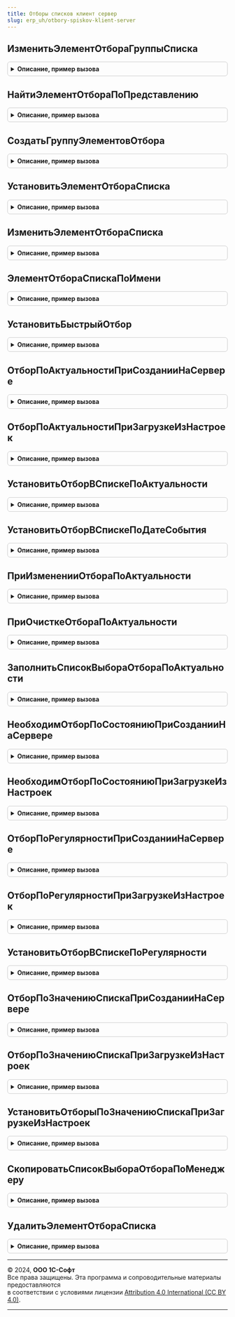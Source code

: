 ```yaml
---
title: Отборы списков клиент сервер
slug: erp_uh/otbory-spiskov-klient-server
---
```



## ИзменитьЭлементОтбораГруппыСписка
<details style="margin: 1em 0; padding: 0.5em; border: 1px solid #ccc; border-radius: 6px;">

<summary style="font-weight: bold; cursor: pointer;">Описание, пример вызова</summary>

```bsl

// Изменяет элемент отбора группы списка.
//
// Параметры:
//   Группа         - ГруппаЭлементовОтбораКомпоновкиДанных - Группа, для которой меняется элемент отбора.
//   ИмяПоля        - Строка - Имя поля.
//   ПравоеЗначение - Произвольный - значение отбора, по умолчанию Неопределено.
//   Установить     - Булево - Признак установки отбора, по умолчанию Ложь.
//   ВидСравнения   - ВидСравненияКомпоновкиДанных - по умолчанию Неопределено.
//
Процедура ИзменитьЭлементОтбораГруппыСписка(Группа, ИмяПоля, ПравоеЗначение = Неопределено, Установить = Ложь, ВидСравнения = Неопределено) Экспорт
```

Пример вызова
```bsl
ОтборыСписковКлиентСервер.ИзменитьЭлементОтбораГруппыСписка(Группа, ИмяПоля, ПравоеЗначение, Установить, ВидСравнения);
```
</details>

## НайтиЭлементОтбораПоПредставлению
<details style="margin: 1em 0; padding: 0.5em; border: 1px solid #ccc; border-radius: 6px;">

<summary style="font-weight: bold; cursor: pointer;">Описание, пример вызова</summary>

```bsl

// Поиск элемента отбора по представлению.
//
// Параметры:
//   КоллекцияЭлементов - КоллекцияЭлементовОтбораКомпоновкиДанных - Коллекция, в которой производится поиск.
//   Представление      - Строка - Значение поиска.
//   ВидПоиска          - Число - 0 точное совпадение,
//                                1 начинается с переданного значения,
//                                2 вхождение переданного значения в представление.
//
// Возвращаемое значение:
//   - ЭлементОтбораКомпоновкиДанных - найденный элемент отбора.
//   - Неопределено - если элемент не найден.
//
Функция НайтиЭлементОтбораПоПредставлению(КоллекцияЭлементов, Представление, ВидПоиска = 0) Экспорт
```

Пример вызова
```bsl
Результат = ОтборыСписковКлиентСервер.НайтиЭлементОтбораПоПредставлению(КоллекцияЭлементов, Представление, ВидПоиска);
```
</details>

## СоздатьГруппуЭлементовОтбора
<details style="margin: 1em 0; padding: 0.5em; border: 1px solid #ccc; border-radius: 6px;">

<summary style="font-weight: bold; cursor: pointer;">Описание, пример вызова</summary>

```bsl

// Создает группу элементов отбора.
//
// Параметры:
//   КоллекцияЭлементов - КоллекцияЭлементовОтбораКомпоновкиДанных - Коллекция, в которой будет создана группа.
//   Представление - Строка - Представление группы.
//   ТипГруппы - ТипГруппыЭлементовОтбораКомпоновкиДанных - Тип группы.
//
// Возвращаемое значение:
//   - ГруппаЭлементовОтбораКомпоновкиДанных
//
Функция СоздатьГруппуЭлементовОтбора(КоллекцияЭлементов, Представление, ТипГруппы) Экспорт
```

Пример вызова
```bsl
Результат = ОтборыСписковКлиентСервер.СоздатьГруппуЭлементовОтбора(КоллекцияЭлементов, Представление, ТипГруппы) 
```
</details>

## УстановитьЭлементОтбораСписка
<details style="margin: 1em 0; padding: 0.5em; border: 1px solid #ccc; border-radius: 6px;">

<summary style="font-weight: bold; cursor: pointer;">Описание, пример вызова</summary>

```bsl

// Устанавливает элемент отбор динамического списка
//
// Параметры:
//   Список         - ДинамическийСписок - обрабатываемый динамический список.
//   ИмяПоля        - Строка - имя поля компоновки, отбор по которому нужно установить.
//   ПравоеЗначение - Произвольный - значение отбора.
//   ВидСравнения   - ВидСравненияКомпоновкиДанных - вид сравнения отбора, по умолчанию - Равно.
//   Представление  - Строка - представление поля компоновки, отбор по которому нужно установить.
//
Процедура УстановитьЭлементОтбораСписка(Список, ИмяПоля, ПравоеЗначение, ВидСравнения = Неопределено, Представление = "") Экспорт
```

Пример вызова
```bsl
ОтборыСписковКлиентСервер.УстановитьЭлементОтбораСписка(Список, ИмяПоля, ПравоеЗначение, ВидСравнения, Представление);
```
</details>

## ИзменитьЭлементОтбораСписка
<details style="margin: 1em 0; padding: 0.5em; border: 1px solid #ccc; border-radius: 6px;">

<summary style="font-weight: bold; cursor: pointer;">Описание, пример вызова</summary>

```bsl

// Изменяет элемент отбора динамического списка
//
// Параметры:
// Список         - ДинамическийСписок - обрабатываемый динамический список.
// ИмяПоля        - Строка - имя поля компоновки, отбор по которому нужно установить.
// ПравоеЗначение - Произвольный - значение отбора, по умолчанию - Неопределено.
// Использование  - Булево - признак использования отбора, по умолчанию - Ложь.
// ВидСравнения   - ВидСравненияКомпоновкиДанных - вид сравнения отбора, по умолчанию - Равно.
//
Процедура ИзменитьЭлементОтбораСписка(Список, ИмяПоля, ПравоеЗначение = Неопределено, Использование = Ложь, ВидСравнения = Неопределено) Экспорт
```

Пример вызова
```bsl
ОтборыСписковКлиентСервер.ИзменитьЭлементОтбораСписка(Список, ИмяПоля, ПравоеЗначение, Использование, ВидСравнения);
```
</details>

## ЭлементОтбораСпискаПоИмени
<details style="margin: 1em 0; padding: 0.5em; border: 1px solid #ccc; border-radius: 6px;">

<summary style="font-weight: bold; cursor: pointer;">Описание, пример вызова</summary>

```bsl

// Возвращает элемент пользовательского отбора динамического списка,
// соответствующий отбору, заданному в конфигураторе с указанным именем.
// Соответствие определяется по совпадению идентификаторов настройки.
//
// Параметры:
//  Список - ДинамическийСписок - динамический список, для которого ищется элемент отбора.
//  ИмяОтбора - Строка - имя отбора, заданное в конфигураторе для элемента настроек динамического списка.
//
// Возвращаемое значение:
//  - ЭлементОтбораКомпоновкиДанных - найденный элемент пользовательского отбора.
//  - Неопределено - если элемент пользовательского отбора не найден.
//
Функция ЭлементОтбораСпискаПоИмени(Список, ИмяОтбора) Экспорт
```

Пример вызова
```bsl
Результат = ОтборыСписковКлиентСервер.ЭлементОтбораСпискаПоИмени(Список, ИмяОтбора) 
```
</details>

## УстановитьБыстрыйОтбор
<details style="margin: 1em 0; padding: 0.5em; border: 1px solid #ccc; border-radius: 6px;">

<summary style="font-weight: bold; cursor: pointer;">Описание, пример вызова</summary>

```bsl

// Устанавливает или изменяет "быстрый" отбор динамического списка (по значениям отбора, указанным в реквизитах формы).
//
// Параметры:
// Форма - ФормаКлиентскогоПриложения - форма, у которой есть реквизит динамический список с именем Список.
// ИмяПоля - Строка - имя отбора, у формы должны быть реквизиты с именами Отбор<ИмяПоля> и Отбор<ИмяПоля>Использование.
// ВидСравнения - ВидСравненияКомпоновкиДанных - вид сравнения отбора.
//
Процедура УстановитьБыстрыйОтбор(Форма, ИмяПоля, ВидСравнения = Неопределено) Экспорт
```

Пример вызова
```bsl
ОтборыСписковКлиентСервер.УстановитьБыстрыйОтбор(Форма, ИмяПоля, ВидСравнения);
```
</details>

## ОтборПоАктуальностиПриСозданииНаСервере
<details style="margin: 1em 0; padding: 0.5em; border: 1px solid #ccc; border-radius: 6px;">

<summary style="font-weight: bold; cursor: pointer;">Описание, пример вызова</summary>

```bsl

// Устанавливает переданный в форму списка документов отбор по актуальности
//
// Параметры:
// Список - ДинамическийСписок - список, в котором необходимо установить отбор
// Актуальность - Строка - строка отбора по актуальности
// СписокВыбора - СписокЗначений - Список значений выбора элемента формы отбора по актуальности
// ДатаСобытия - Дата - дата, на которую необходимо считать документы неактуальными
// СтруктураБыстрогоОтбора - Структура - переданный в форму списка документов отбор.
//
Процедура ОтборПоАктуальностиПриСозданииНаСервере(Список, Актуальность, СписокВыбора, ДатаСобытия, Знач СтруктураБыстрогоОтбора) Экспорт
```

Пример вызова
```bsl
ОтборыСписковКлиентСервер.ОтборПоАктуальностиПриСозданииНаСервере(Список, Актуальность, СписокВыбора, ДатаСобытия, СтруктураБыстрогоОтбора) 
```
</details>

## ОтборПоАктуальностиПриЗагрузкеИзНастроек
<details style="margin: 1em 0; padding: 0.5em; border: 1px solid #ccc; border-radius: 6px;">

<summary style="font-weight: bold; cursor: pointer;">Описание, пример вызова</summary>

```bsl

// Устанавливает в форме списка документов отбор по актуальности, сохраненный в настройках
// Отбор из настроек устанавливается только если отбор не передан в форму извне.
//
// Параметры:
// Список - ДинамическийСписок - список, в котором необходимо установить отбор
// Актуальность - Строка - строка отбора по актуальности
// ДатаСобытия - Дата - дата, на которую необходимо считать документы неактуальными
// СписокВыбора - СписокЗначений - Список значений выбора элемента формы отбора по актуальности
// СтруктураБыстрогоОтбора - Структура - переданный в форму списка документов отбор
// Настройки - Соответствие - настройки формы.
//
Процедура ОтборПоАктуальностиПриЗагрузкеИзНастроек(Список, Актуальность, СписокВыбора, ДатаСобытия, Знач СтруктураБыстрогоОтбора, Настройки) Экспорт
```

Пример вызова
```bsl
ОтборыСписковКлиентСервер.ОтборПоАктуальностиПриЗагрузкеИзНастроек(Список, Актуальность, СписокВыбора, ДатаСобытия, СтруктураБыстрогоОтбора, Настройки) 
```
</details>

## УстановитьОтборВСпискеПоАктуальности
<details style="margin: 1em 0; padding: 0.5em; border: 1px solid #ccc; border-radius: 6px;">

<summary style="font-weight: bold; cursor: pointer;">Описание, пример вызова</summary>

```bsl

// Устанавливает в форме списка документов отбор по актуальности
//
// Параметры:
// Список - ДинамическийСписок - список, в котором необходимо установить отбор
// Актуальность - Строка - строка отбора по актуальности.
//
Процедура УстановитьОтборВСпискеПоАктуальности(Список, Актуальность) Экспорт
```

Пример вызова
```bsl
ОтборыСписковКлиентСервер.УстановитьОтборВСпискеПоАктуальности(Список, Актуальность) 
```
</details>

## УстановитьОтборВСпискеПоДатеСобытия
<details style="margin: 1em 0; padding: 0.5em; border: 1px solid #ccc; border-radius: 6px;">

<summary style="font-weight: bold; cursor: pointer;">Описание, пример вызова</summary>

```bsl

// Устанавливает в форме списка документов отбор по дате события
//
// Параметры:
// Список - ДинамическийСписок - список, в котором необходимо установить отбор
// ДатаСобытия - Дата - дата, на которую документ будет просрочен.
//
Процедура УстановитьОтборВСпискеПоДатеСобытия(Список, ДатаСобытия) Экспорт
```

Пример вызова
```bsl
ОтборыСписковКлиентСервер.УстановитьОтборВСпискеПоДатеСобытия(Список, ДатаСобытия) 
```
</details>

## ПриИзмененииОтбораПоАктуальности
<details style="margin: 1em 0; padding: 0.5em; border: 1px solid #ccc; border-radius: 6px;">

<summary style="font-weight: bold; cursor: pointer;">Описание, пример вызова</summary>

```bsl

// Устанавливает в форме списка документов отбор по актуальности и дате актуальности
// Изменяет значение даты актуальности в зависимости от строки актуальности.
//
// Параметры:
// Список - ДинамическийСписок - список, в котором необходимо установить отбор
// Актуальность - Строка - строка отбора по актуальности
// ДатаСобытия - Дата - дата, на которую документы считаются неактуальными.
// СписокВыбора - СписокЗначений - Список значений выбора элемента формы отбора по актуальности
//
Процедура ПриИзмененииОтбораПоАктуальности(Список, Актуальность, ДатаСобытия, СписокВыбора=Неопределено) Экспорт
```

Пример вызова
```bsl
ОтборыСписковКлиентСервер.ПриИзмененииОтбораПоАктуальности(Список, Актуальность, ДатаСобытия, СписокВыбора);
```
</details>

## ПриОчисткеОтбораПоАктуальности
<details style="margin: 1em 0; padding: 0.5em; border: 1px solid #ccc; border-radius: 6px;">

<summary style="font-weight: bold; cursor: pointer;">Описание, пример вызова</summary>

```bsl

// Устанавливает в форме списка документов отбор по актуальности и дате актуальности
// Изменяет значение даты актуальности в зависимости от строки актуальности.
//
// Параметры:
// 	Список - ДинамическийСписок - список, в котором необходимо установить отбор
// 	Актуальность - Строка - строка отбора по актуальности
// 	ДатаСобытия - Дата - дата, на которую документ будет просрочен
// 	СтандартнаяОбработка - Булево - флаг выполнения стандартной обработки при очистке значения поля.
//
Процедура ПриОчисткеОтбораПоАктуальности(Список, Актуальность, ДатаСобытия, СтандартнаяОбработка) Экспорт
```

Пример вызова
```bsl
ОтборыСписковКлиентСервер.ПриОчисткеОтбораПоАктуальности(Список, Актуальность, ДатаСобытия, СтандартнаяОбработка) 
```
</details>

## ЗаполнитьСписокВыбораОтбораПоАктуальности
<details style="margin: 1em 0; padding: 0.5em; border: 1px solid #ccc; border-radius: 6px;">

<summary style="font-weight: bold; cursor: pointer;">Описание, пример вызова</summary>

```bsl

// Заполняет список выбора для отбора по актуальности
//
// Параметры:
// 	СписокВыбораАктуальности - СписокЗначений - список выбора, который необходимо заполнить.
//
Процедура ЗаполнитьСписокВыбораОтбораПоАктуальности(СписокВыбораАктуальности) Экспорт
```

Пример вызова
```bsl
ОтборыСписковКлиентСервер.ЗаполнитьСписокВыбораОтбораПоАктуальности(СписокВыбораАктуальности) 
```
</details>

## НеобходимОтборПоСостояниюПриСозданииНаСервере
<details style="margin: 1em 0; padding: 0.5em; border: 1px solid #ccc; border-radius: 6px;">

<summary style="font-weight: bold; cursor: pointer;">Описание, пример вызова</summary>

```bsl

// ФУНКЦИИ ОТБОРА ПО СОСТОЯНИЮ

// Проверяет передан ли в форму списка документов отбор по состоянию
//
// Параметры:
// Состояние - Строка - строка отбора по состоянию
// СтруктураБыстрогоОтбора - Структура - переданный в форму списка документов отбор.
//
// Возвращаемое значение:
// Булево
// Истина, если необходимо установить отбор по состоянию, иначе Ложь.
//
Функция НеобходимОтборПоСостояниюПриСозданииНаСервере(Состояние, Знач СтруктураБыстрогоОтбора) Экспорт
```

Пример вызова
```bsl
Результат = ОтборыСписковКлиентСервер.НеобходимОтборПоСостояниюПриСозданииНаСервере(Состояние, СтруктураБыстрогоОтбора) 
```
</details>

## НеобходимОтборПоСостояниюПриЗагрузкеИзНастроек
<details style="margin: 1em 0; padding: 0.5em; border: 1px solid #ccc; border-radius: 6px;">

<summary style="font-weight: bold; cursor: pointer;">Описание, пример вызова</summary>

```bsl

// Проверяет, нужно ли устанавливать отбор по состоянию, загруженный из настроек или переданный в форму извне.
// Отбор из настроек устанавливается, только если отбор не передан в форму извне.
//
// Параметры:
// 	Состояние - ПеречислениеСсылка - Отбор состояние
// 	СтруктураБыстрогоОтбора - Структура - Структура быстрого отбора
// 	Настройки - Соответствие - Настройки формы.
//
// Возвращаемое значение:
// 	Булево -
Функция НеобходимОтборПоСостояниюПриЗагрузкеИзНастроек(Состояние, Знач СтруктураБыстрогоОтбора, Настройки) Экспорт
```

Пример вызова
```bsl
Результат = ОтборыСписковКлиентСервер.НеобходимОтборПоСостояниюПриЗагрузкеИзНастроек(Состояние, СтруктураБыстрогоОтбора, Настройки) 
```
</details>

## ОтборПоРегулярностиПриСозданииНаСервере
<details style="margin: 1em 0; padding: 0.5em; border: 1px solid #ccc; border-radius: 6px;">

<summary style="font-weight: bold; cursor: pointer;">Описание, пример вызова</summary>

```bsl

// ПРОЦЕДУРЫ ОТБОРА ПО РЕГУЛЯРНОСТИ

// Устанавливает переданный в форму списка документов отбор по регулярности
//
// Параметры:
// Список - ДинамическийСписок - список, в котором необходимо установить отбор
// Регулярность - Строка - строка отбора по регулярности
// СтруктураБыстрогоОтбора - Структура - переданный в форму списка документов отбор.
//
Процедура ОтборПоРегулярностиПриСозданииНаСервере(Список, Регулярность, Знач СтруктураБыстрогоОтбора) Экспорт
```

Пример вызова
```bsl
ОтборыСписковКлиентСервер.ОтборПоРегулярностиПриСозданииНаСервере(Список, Регулярность, СтруктураБыстрогоОтбора) 
```
</details>

## ОтборПоРегулярностиПриЗагрузкеИзНастроек
<details style="margin: 1em 0; padding: 0.5em; border: 1px solid #ccc; border-radius: 6px;">

<summary style="font-weight: bold; cursor: pointer;">Описание, пример вызова</summary>

```bsl

// Устанавливает в форме списка документов отбор по регулярности, сохраненный в настройках
// Отбор из настроек устанавливается только если отбор не передан в форму извне.
//
// Параметры:
// Список - ДинамическийСписок - список, в котором необходимо установить отбор
// Регулярность - Строка - строка отбора по регулярности
// СтруктураБыстрогоОтбора - Структура - переданный в форму списка документов отбор
// Настройки - Соответствие - настройки формы.
//
Процедура ОтборПоРегулярностиПриЗагрузкеИзНастроек(Список, Регулярность, Знач СтруктураБыстрогоОтбора, Настройки) Экспорт
```

Пример вызова
```bsl
ОтборыСписковКлиентСервер.ОтборПоРегулярностиПриЗагрузкеИзНастроек(Список, Регулярность, СтруктураБыстрогоОтбора, Настройки) 
```
</details>

## УстановитьОтборВСпискеПоРегулярности
<details style="margin: 1em 0; padding: 0.5em; border: 1px solid #ccc; border-radius: 6px;">

<summary style="font-weight: bold; cursor: pointer;">Описание, пример вызова</summary>

```bsl

// Устанавливает в форме списка документов отбор по регулярности
//
// Параметры:
// Список - ДинамическийСписок - список, в котором необходимо установить отбор
// Регулярность - Строка - строка отбора по регулярности.
//
Процедура УстановитьОтборВСпискеПоРегулярности(Список, Регулярность) Экспорт
```

Пример вызова
```bsl
ОтборыСписковКлиентСервер.УстановитьОтборВСпискеПоРегулярности(Список, Регулярность) 
```
</details>

## ОтборПоЗначениюСпискаПриСозданииНаСервере
<details style="margin: 1em 0; padding: 0.5em; border: 1px solid #ccc; border-radius: 6px;">

<summary style="font-weight: bold; cursor: pointer;">Описание, пример вызова</summary>

```bsl

// ПРОЦЕДУРЫ ОТБОРА ПО ЗНАЧЕНИЮ СПИСКОВ

// Устанавливает отбор в списке по указанному значению для нужной колонки
// с учетом переданной структуры быстрого отбора.
//
// Параметры:
//  Список - ДинамическийСписок -  динамический список, для которого требуется установить отбор
//  ИмяКолонки - Строка - Имя колонки, по которой устанавливается отбор
//  Значение - Произвольный -  устанавливаемое значение отбора
//  СтруктураБыстрогоОтбора - Неопределено, Структура - Структура, содержащая ключи и значения отбора
//  Использование - Неопределено, Булево - Признак использования элемента отбора
//  ВидСравнения - Неопределено, ВидСравненияКомпоновкиДанных - вид сравнения, устанавливаемый для элемента отбора
//  ПриводитьЗначениеКЧислу - Булево - Признак приведения значения к числу.
//
Процедура ОтборПоЗначениюСпискаПриСозданииНаСервере(Список, ИмяКолонки, Значение, Знач СтруктураБыстрогоОтбора, Экспорт
```

Пример вызова
```bsl
ОтборыСписковКлиентСервер.ОтборПоЗначениюСпискаПриСозданииНаСервере(Список, ИмяКолонки, Значение, СтруктураБыстрогоОтбора, );
```
</details>

## ОтборПоЗначениюСпискаПриЗагрузкеИзНастроек
<details style="margin: 1em 0; padding: 0.5em; border: 1px solid #ccc; border-radius: 6px;">

<summary style="font-weight: bold; cursor: pointer;">Описание, пример вызова</summary>

```bsl

// Устанавливает отбор в списке по указанному значению для нужной колонки
// с учетом переданной структуры быстрого отбора и переданных настроек.
//
// Параметры:
//  Список - ДинамическийСписок - динамический список, для которого требуется установить отбор
//  ИмяКолонки - Строка - Имя колонки, по которой устанавливается отбор
//  Значение - Произвольный - устанавливаемое значение отбора
//  СтруктураБыстрогоОтбора - Неопределено, Структура - Структура, содержащая ключи и значения отбора
//  Настройки - Соответствие - настройки формы, из которых могут получаться значения отбора
//  Использование - Неопределено, Булево - Признак использования элемента отбора
//  ВидСравнения - Неопределено, ВидСравненияКомпоновкиДанных - вид сравнения, устанавливаемый для элемента отбора
//  ПриводитьЗначениеКЧислу - Булево - Признак приведения значения к числу.
//
Процедура ОтборПоЗначениюСпискаПриЗагрузкеИзНастроек(Список, ИмяКолонки, Значение, Знач СтруктураБыстрогоОтбора, Экспорт
```

Пример вызова
```bsl
ОтборыСписковКлиентСервер.ОтборПоЗначениюСпискаПриЗагрузкеИзНастроек(Список, ИмяКолонки, Значение, СтруктураБыстрогоОтбора, );
```
</details>

## УстановитьОтборыПоЗначениюСпискаПриЗагрузкеИзНастроек
<details style="margin: 1em 0; padding: 0.5em; border: 1px solid #ccc; border-radius: 6px;">

<summary style="font-weight: bold; cursor: pointer;">Описание, пример вызова</summary>

```bsl

// Устанавливает отборы в списке по указанному значению для нужной колонки
// с учетом переданной структуры быстрого отбора и переданных настроек.
//
// Параметры:
//	ПараметрыОтбора - Структура - Структура параметров отбора, включающая следующие поля:
//  	*ФормаСписка - ФормаКлиентскогоПриложения - Форма, на которой находятся динамические списки
//  	*МассивСписков - Массив - массив названий динамических списков, для которого требуется установить отбор
//  	*ИмяКолонки - Строка - Имя колонки, по которой устанавливается отбор
//  	*Значение - Произвольный - устанавливаемое значение отбора
//  	*Настройки - Соответствие - настройки формы, из которых могут получаться значения отбора
//  СтруктураБыстрогоОтбора - Неопределено, Структура - Структура, содержащая ключи и значения отбора
//  Использование - Неопределено, Булево - Признак использования элемента отбора
//  ВидСравнения - Неопределено, ВидСравненияКомпоновкиДанных - вид сравнения, устанавливаемый для элемента отбора.
//
Процедура УстановитьОтборыПоЗначениюСпискаПриЗагрузкеИзНастроек(ПараметрыОтбора, Знач СтруктураБыстрогоОтбора, Использование = Неопределено, ВидСравнения = Неопределено) Экспорт
```

Пример вызова
```bsl
ОтборыСписковКлиентСервер.УстановитьОтборыПоЗначениюСпискаПриЗагрузкеИзНастроек(ПараметрыОтбора, СтруктураБыстрогоОтбора, Использование, ВидСравнения);
```
</details>

## СкопироватьСписокВыбораОтбораПоМенеджеру
<details style="margin: 1em 0; padding: 0.5em; border: 1px solid #ccc; border-radius: 6px;">

<summary style="font-weight: bold; cursor: pointer;">Описание, пример вызова</summary>

```bsl
// ПРОЦЕДУРЫ И ФУНКЦИИ ОТБОРА ПО МЕНЕДЖЕРУ

// Процедура копирует в список выбора поля отбора значения из списка источника
//
Процедура СкопироватьСписокВыбораОтбораПоМенеджеру(СписокВыбора, СписокИсточник) Экспорт
```

Пример вызова
```bsl
ОтборыСписковКлиентСервер.СкопироватьСписокВыбораОтбораПоМенеджеру(СписокВыбора, СписокИсточник) 
```
</details>

## УдалитьЭлементОтбораСписка
<details style="margin: 1em 0; padding: 0.5em; border: 1px solid #ccc; border-radius: 6px;">

<summary style="font-weight: bold; cursor: pointer;">Описание, пример вызова</summary>

```bsl

// Удаляет элемент отбора динамического списка
//
// Параметры:
// Список  - ДинамическийСписок - обрабатываемый динамический список,
// ИмяПоля - Строка - имя поля компоновки, отбор по которому нужно удалить.
//
Процедура УдалитьЭлементОтбораСписка(Список, ИмяПоля) Экспорт
```

Пример вызова
```bsl
ОтборыСписковКлиентСервер.УдалитьЭлементОтбораСписка(Список, ИмяПоля) 
```
</details>

---

© 2024, **ООО 1С-Софт**  
Все права защищены. Эта программа и сопроводительные материалы предоставляются  
в соответствии с условиями лицензии [Attribution 4.0 International (CC BY 4.0)](https://creativecommons.org/licenses/by/4.0/legalcode).

---
